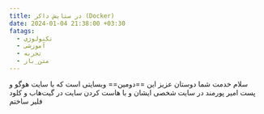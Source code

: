 ```yaml
---
title: در ستایش داکر (Docker)
date: 2024-01-04 21:38:00 +03:30
fatags:
  - تکنولوژی
  - آموزشی
  - تجربه
  - متن_باز
---
```

سلام خدمت شما دوستان عزیز 
این ==دومین== وبسایتی است که با سایت هوگو و پست امیر پورمند در سایت شخصی ایشان و با هاست کردن سایت در گیت‌هاب و کلود فلیر ساختم